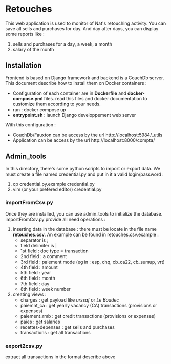 # Retouches

This web application is used to monitor of Nat's retouching activity. 
You can save all sells and purchases for day. And day after days, you can display some reports like :
1. sells and purchases for a day, a week, a month
2. salary of the month

## Installation

Frontend is based on Django framework and backend is a CouchDb server. This document describe how to install them on Docker containers :
- Configuration of each container are in **Dockerfile** and **docker-compose.yml** files. read this files and docker documentation to customize them according to your needs.
- run : docker compose up 
- **entrypoint.sh** : launch Django developpement web server 

With this configuration :
- CouchDb/Fauxton can be access by the url http://localhost:5984/_utils
- Application can be access by the url http://localhost:8000/compta/

## Admin_tools

In this directory, there's some python scripts to import or export data.
We must create a file named credential.py and put in it a valid login/password :
1. cp credential.py.example credential.py
2. vim (or your prefered editor) credential.py 


### importFromCsv.py 

Once they are installed, you can use admin_tools to initialize the database. importFromCsv.py provide all need operations :

1. inserting data in the database : there must be locate in the file name **retouches.csv**. An example can be found in retouches.csv.example :
    - separator is ;
    - field delimiter is |
    - 1st field : doc type = transaction
    - 2nd field : a comment
    - 3rd field : paiement mode (eg in : esp, chq, cb_ca22, cb_sumup, vrt)
    - 4th field : amount
    - 5th field : year
    - 6th field : month
    - 7th field : day
    - 8th field : week number
2. creating views :
    - charges : get payload like *urssaf* or *Le Boudec*
    - paiemnt_ca : get yearly vacancy (CA) transactions (provisions or expenses)
    - paiement_rmb : get credit transactions (provisions or expenses)
    - paies : get salaries
    - recettes-depenses : get sells and purchases
    - transactions : get all transactions

### export2csv.py

extract all transactions in the format describe above